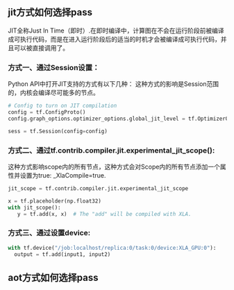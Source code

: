 ## jit方式如何选择pass
JIT全称Just In Time（即时）.在即时编译中，计算图在不会在运行阶段前被编译成可执行代码，而是在进入运行阶段后的适当的时机才会被编译成可执行代码，并且可以被直接调用了。
### 方式一、通过Session设置：
Python API中打开JIT支持的方式有以下几种：
这种方式的影响是Session范围的，内核会编译尽可能多的节点。
``` python
# Config to turn on JIT compilation
config = tf.ConfigProto()
config.graph_options.optimizer_options.global_jit_level = tf.OptimizerOptions.ON_1

sess = tf.Session(config=config)
```
### 方式二、通过tf.contrib.compiler.jit.experimental_jit_scope():
这种方式影响scope内的所有节点，这种方式会对Scope内的所有节点添加一个属性并设置为true: _XlaCompile=true.
``` python
jit_scope = tf.contrib.compiler.jit.experimental_jit_scope

x = tf.placeholder(np.float32)
with jit_scope():
   y = tf.add(x, x)  # The "add" will be compiled with XLA.
```
### 方式三、通过设置device:
``` python
with tf.device("/job:localhost/replica:0/task:0/device:XLA_GPU:0"):
  output = tf.add(input1, input2)
```

## aot方式如何选择pass